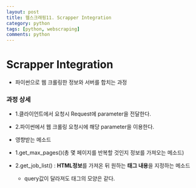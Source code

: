 ```yaml
---
layout: post
title: 웹스크래핑11. Scrapper Integration
category: python
tags: [python, webscraping]
comments: python
---
```


# Scrapper Integration

- 파이썬으로 웹 크롤링한 정보와 서버를 합치는 과정

### 과정 상세

- 1.클라이언트에서 요청시 Request에 parameter을 전달한다.

- 2.파이썬에서 웹 크롤링 요청시에 해당 parameter을 이용한다.

- 영향받는 메소드

- 1.get_max_pages()(총 몇 페이지를 반복할 것인지 정보를 가져오는 메소드)

- 2.get_job_list() : **HTML정보**를 가져온 뒤 원하는 **태그 내용**을 지정하는 메소드
    - query값이 달라져도 태그의 모양은 같다.

